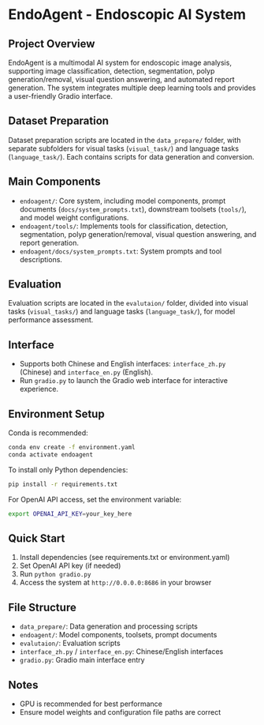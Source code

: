 
# EndoAgent - Endoscopic AI System

## Project Overview
EndoAgent is a multimodal AI system for endoscopic image analysis, supporting image classification, detection, segmentation, polyp generation/removal, visual question answering, and automated report generation. The system integrates multiple deep learning tools and provides a user-friendly Gradio interface.

## Dataset Preparation
Dataset preparation scripts are located in the `data_prepare/` folder, with separate subfolders for visual tasks (`visual_task/`) and language tasks (`language_task/`). Each contains scripts for data generation and conversion.

## Main Components
- `endoagent/`: Core system, including model components, prompt documents (`docs/system_prompts.txt`), downstream toolsets (`tools/`), and model weight configurations.
- `endoagent/tools/`: Implements tools for classification, detection, segmentation, polyp generation/removal, visual question answering, and report generation.
- `endoagent/docs/system_prompts.txt`: System prompts and tool descriptions.

## Evaluation
Evaluation scripts are located in the `evalutaion/` folder, divided into visual tasks (`visual_tasks/`) and language tasks (`language_task/`), for model performance assessment.

## Interface
- Supports both Chinese and English interfaces: `interface_zh.py` (Chinese) and `interface_en.py` (English).
- Run `gradio.py` to launch the Gradio web interface for interactive experience.

## Environment Setup
Conda is recommended:
```bash
conda env create -f environment.yaml
conda activate endoagent
```
To install only Python dependencies:
```bash
pip install -r requirements.txt
```
For OpenAI API access, set the environment variable:
```bash
export OPENAI_API_KEY=your_key_here
```

## Quick Start
1. Install dependencies (see requirements.txt or environment.yaml)
2. Set OpenAI API key (if needed)
3. Run `python gradio.py`
4. Access the system at `http://0.0.0.0:8686` in your browser

## File Structure
- `data_prepare/`: Data generation and processing scripts
- `endoagent/`: Model components, toolsets, prompt documents
- `evalutaion/`: Evaluation scripts
- `interface_zh.py` / `interface_en.py`: Chinese/English interfaces
- `gradio.py`: Gradio main interface entry

## Notes
- GPU is recommended for best performance
- Ensure model weights and configuration file paths are correct

